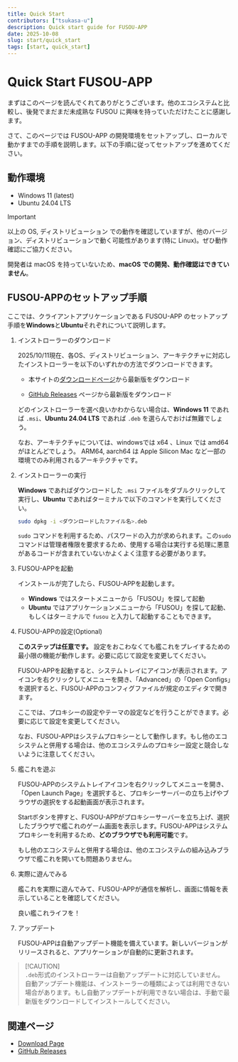 ```yaml
---
title: Quick Start
contributors: ["tsukasa-u"]
description: Quick start guide for FUSOU-APP
date: 2025-10-08
slug: start/quick_start
tags: [start, quick_start]
---
```


# Quick Start FUSOU-APP

まずはこのページを読んでくれてありがとうございます。他のエコシステムと比較し、後発でまだまだ未成熟な FUSOU に興味を持っていただけたことに感謝します。

さて、このページでは FUSOU-APP の開発環境をセットアップし、ローカルで動かすまでの手順を説明します。以下の手順に従ってセットアップを進めてください。

## 動作環境

- Windows 11 (latest)
- Ubuntu 24.04 LTS

> [!IMPORTANT]
> 以上の OS, ディストリビューション での動作を確認していますが、他のバージョン、ディストリビューションで動く可能性があります(特に Linux)。ぜひ動作確認にご協力ください。

開発者は macOS を持っていないため、**macOS での開発、動作確認はできていません**。

## FUSOU-APPのセットアップ手順

ここでは、クライアントアプリケーションである FUSOU-APP のセットアップ手順を**Windows**と**Ubuntu**それぞれについて説明します。

1. インストローラーのダウンロード

   2025/10/11現在、各OS、ディストリビューション、アーキテクチャに対応したインストローラーを以下のいずれかの方法でダウンロードできます。

   - 本サイトの[ダウンロードページ](/download)から最新版をダウンロード

   - [GitHub Releases](https://github.com/tsukasa-u/FUSOU/releases/latest) ページから最新版をダウンロード

   どのインストローラーを選べ良いかわからない場合は、**Windows 11** であれば `.msi`、**Ubuntu 24.04 LTS** であれば `.deb` を選らんでおけば無難でしょう。

   なお、アーキテクチャについては、windowsでは x64 、Linux では amd64 がほとんどでしょう。 ARM64, aarch64 は Apple Silicon Mac など一部の環境でのみ利用されるアーキテクチャです。

2. インストローラーの実行

   **Windows** であればダウンロードした `.msi` ファイルをダブルクリックして実行し、**Ubuntu** であればターミナルで以下のコマンドを実行してください。

   ```bash
   sudo dpkg -i <ダウンロードしたファイル名>.deb
   ```

   `sudo` コマンドを利用するため、パスワードの入力が求められます。この`sudo` コマンドは管理者権限を要求するため、使用する場合は実行する処理に悪意があるコードが含まれていないかよくよく注意する必要があります。

3. FUSOU-APPを起動

   インストールが完了したら、FUSOU-APPを起動します。

   - **Windows** ではスタートメニューから「FUSOU」を探して起動
   - **Ubuntu** ではアプリケーションメニューから「FUSOU」を探して起動、もしくはターミナルで `fusou` と入力して起動することもできます。

4. FUSOU-APPの設定(Optional)

   **このステップは任意です。**
   設定をおこわなくても艦これをプレイするための最小限の機能が動作します。必要に応じて設定を変更してください。

   FUSOU-APPを起動すると、システムトレイにアイコンが表示されます。アイコンを右クリックしてメニューを開き、「Advanced」の「Open Configs」を選択すると、FUSOU-APPのコンフィグファイルが規定のエディタで開きます。

   ここでは、プロキシーの設定やテーマの設定などを行うことができます。必要に応じて設定を変更してください。

   なお、FUSOU-APPはシステムプロキシーとして動作します。もし他のエコシステムと併用する場合は、他のエコシステムのプロキシー設定と競合しないように注意してください。

5. 艦これを遊ぶ

   FUSOU-APPのシステムトレイアイコンを右クリックしてメニューを開き、「Open Launch Page」を選択すると、プロキシーサーバーの立ち上げやブラウザの選択をする起動画面が表示されます。

   Startボタンを押すと、FUSOU-APPがプロキシーサーバーを立ち上げ、選択したブラウザで艦これのゲーム画面を表示します。FUSOU-APPはシステムプロキシーを利用するため、**どのブラウザでも利用可能**です。

   もし他のエコシステムと併用する場合は、他のエコシステムの組み込みブラウザで艦これを開いても問題ありません。

6. 実際に遊んでみる

   艦これを実際に遊んでみて、FUSOU-APPが通信を解析し、画面に情報を表示していることを確認してください。

   良い艦これライフを！

7. アップデート

   FUSOU-APPは自動アップデート機能を備えています。新しいバージョンがリリースされると、アプリケーションが自動的に更新されます。

> [!CAUTION]\
> `.deb`形式のインストローラーは自動アップデートに対応していません。\
> 自動アップデート機能は、インストーラーの種類によっては利用できない場合があります。もし自動アップデートが利用できない場合は、手動で最新版をダウンロードしてインストールしてください。

## 関連ページ

- [Download Page](/download)
- [GitHub Releases](https://github.com/tsukasa-u/FUSOU/releases/latest)
